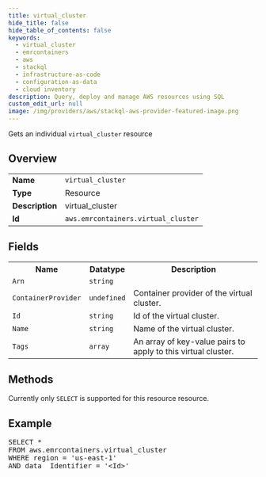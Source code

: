 ```yaml
---
title: virtual_cluster
hide_title: false
hide_table_of_contents: false
keywords:
  - virtual_cluster
  - emrcontainers
  - aws
  - stackql
  - infrastructure-as-code
  - configuration-as-data
  - cloud inventory
description: Query, deploy and manage AWS resources using SQL
custom_edit_url: null
image: /img/providers/aws/stackql-aws-provider-featured-image.png
---
```

Gets an individual <code>virtual_cluster</code> resource

## Overview
<table><tbody>
<tr><td><b>Name</b></td><td><code>virtual_cluster</code></td></tr>
<tr><td><b>Type</b></td><td>Resource</td></tr>
<tr><td><b>Description</b></td><td>virtual_cluster</td></tr>
<tr><td><b>Id</b></td><td><code>aws.emrcontainers.virtual_cluster</code></td></tr>
</tbody></table>

## Fields
<table><tbody>
<tr><th>Name</th><th>Datatype</th><th>Description</th></tr>
<tr><td><code>Arn</code></td><td><code>string</code></td><td></td></tr>
<tr><td><code>ContainerProvider</code></td><td><code>undefined</code></td><td>Container provider of the virtual cluster.</td></tr>
<tr><td><code>Id</code></td><td><code>string</code></td><td>Id of the virtual cluster.</td></tr>
<tr><td><code>Name</code></td><td><code>string</code></td><td>Name of the virtual cluster.</td></tr>
<tr><td><code>Tags</code></td><td><code>array</code></td><td>An array of key-value pairs to apply to this virtual cluster.</td></tr>

</tbody></table>

## Methods
Currently only <code>SELECT</code> is supported for this resource resource.

## Example
<pre>
SELECT *<br/>FROM aws.emrcontainers.virtual_cluster<br/>WHERE region = 'us-east-1'<br/>AND data__Identifier = '&lt;Id&gt;'
</pre>
